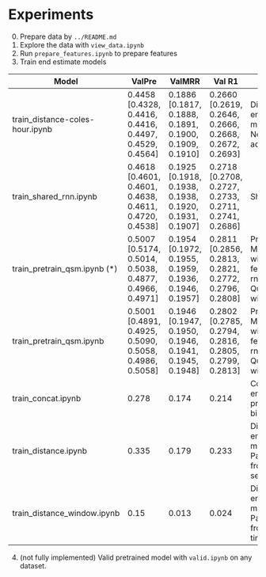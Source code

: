 # Experiments

0. Prepare data by `../README.md` 
1. Explore the data with `view_data.ipynb`
2. Run `prepare_features.ipynb` to prepare features
3. Train end estimate models

| Model                            | ValPre | ValMRR | Val R1  |  Description |
| -------------------------------- | ------ | ------ | ------- | ------------ |
| train_distance-coles-hour.ipynb  | 0.4458 [0.4328, 0.4416, 0.4416, 0.4497, 0.4529, 0.4564] | 0.1886 [0.1817, 0.1888, 0.1891, 0.1900, 0.1909, 0.1910] | 0.2660 [0.2619, 0.2646, 0.2666, 0.2668, 0.2672, 0.2693] | Distance between embeddings means similarity. New features added |
| train_shared_rnn.ipynb           | 0.4618 [0.4601, 0.4601, 0.4638, 0.4611, 0.4720, 0.4538] | 0.1925 [0.1918, 0.1938, 0.1938, 0.1920, 0.1931, 0.1907] | 0.2718 [0.2708, 0.2727, 0.2733, 0.2711, 0.2741, 0.2686] | Shared rnn model |
| train_pretrain_qsm.ipynb (*)     | 0.5007 [0.5174, 0.5014, 0.5038, 0.4877, 0.4966, 0.4971] | 0.1954 [0.1972, 0.1955, 0.1959, 0.1936, 0.1946, 0.1957] | 0.2811 [0.2856, 0.2813, 0.2821, 0.2772, 0.2796, 0.2808] | Pretrained with MLM TrxEncoders with extra features, shared rnn, QuerySoftmaxLoss with dual anchors |
| train_pretrain_qsm.ipynb         | 0.5001 [0.4891, 0.4925, 0.5090, 0.5058, 0.4986, 0.5058] | 0.1946 [0.1947, 0.1950, 0.1946, 0.1941, 0.1945, 0.1948] | 0.2802 [0.2785, 0.2794, 0.2816, 0.2805, 0.2799, 0.2813] | Pretrained with MLM TrxEncoders without extra features, shared rnn, QuerySoftmaxLoss with dual anchors |
| train_concat.ipynb               |  0.278 |  0.174 |  0.214  |  Concat embeddings and predict match as binary task  |
| train_distance.ipynb             |  0.335 |  0.179 |  0.233  |  Distance between embeddings means similarity. Pairs are sampled from whole sequence |
| train_distance_window.ipynb      |  0.15  |  0.013 |  0.024  |  Distance between embeddings means similarity. Pairs are sampled from the specific time window  |

4. (not fully implemented) Valid pretrained model with `valid.ipynb` on any dataset.
